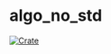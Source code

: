# algo_no_std
[![Crate](https://img.shields.io/crates/v/algo_no_std.svg)](https://crates.io/crates/algo_no_std)

